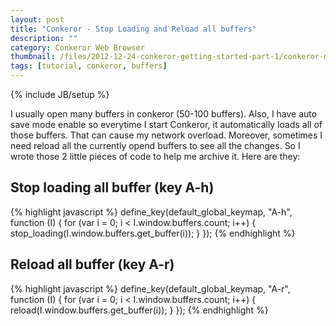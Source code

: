 ```yaml
---
layout: post
title: "Conkeror - Stop Loading and Reload all buffers"
description: ""
category: Conkeror Web Browser
thumbnail: /files/2012-12-24-conkeror-getting-started-part-1/conkeror-main.png
tags: [tutorial, conkeror, buffers]
---
```

{% include JB/setup %}

I usually open many buffers in conkeror (50-100 buffers). Also, I have auto save
mode enable so everytime I start Conkeror, it automatically loads all of those
buffers. That can cause my network overload. Moreover, sometimes I need reload
all the currently opend buffers to see all the changes. So I wrote those 2
little pieces of code to help me archive it. Here are they:

## Stop loading all buffer (key A-h)

{% highlight javascript %}
define_key(default_global_keymap, "A-h",
          function (I)
          {
              for (var i = 0; i < I.window.buffers.count; i++)
              {
                  stop_loading(I.window.buffers.get_buffer(i));
              }
          });
{% endhighlight %}

## Reload all buffer (key A-r)

{% highlight javascript %}
define_key(default_global_keymap, "A-r",
          function (I)
          {
              for (var i = 0; i < I.window.buffers.count; i++)
              {
                  reload(I.window.buffers.get_buffer(i));
              }
          });
{% endhighlight %}

